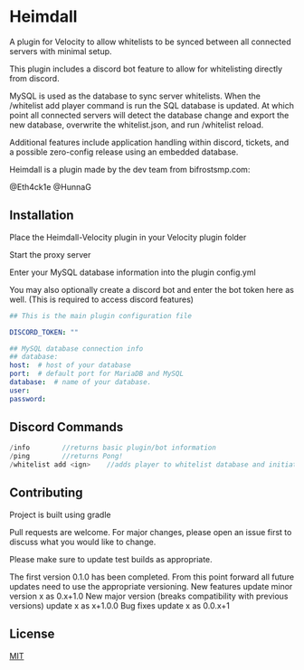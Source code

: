 # Heimdall

A plugin for Velocity to allow whitelists to be synced between all connected servers with minimal setup.

This plugin includes a discord bot feature to allow for whitelisting directly from discord.

MySQL is used as the database to sync server whitelists. When the /whitelist add player command is run the SQL database
is updated. At which point all connected servers will detect the database change and export the new database, overwrite
the whitelist.json, and run /whitelist reload.

Additional features include application handling within discord, tickets, and a possible zero-config release using an
embedded database.

Heimdall is a plugin made by the dev team from bifrostsmp.com:

@Eth4ck1e @HunnaG

## Installation

Place the Heimdall-Velocity plugin in your Velocity plugin folder

Start the proxy server

Enter your MySQL database information into the plugin config.yml

You may also optionally create a discord bot and enter the bot token here as well. (This is required to access discord
features)

```yaml
## This is the main plugin configuration file

DISCORD_TOKEN: ""

## MySQL database connection info
## database:
host:  # host of your database
port:  # default port for MariaDB and MySQL
database:  # name of your database. 
user: 
password: 
```

## Discord Commands

```java
/info        //returns basic plugin/bot information
/ping        //returns Pong!
/whitelist add <ign>    //adds player to whitelist database and initiates whitelist sync
```

## Contributing

Project is built using gradle

Pull requests are welcome. For major changes, please open an issue first to discuss what you would like to change.

Please make sure to update test builds as appropriate.

The first version 0.1.0 has been completed. From this point forward all future updates need to use the appropriate
versioning. New features update minor version x as 0.x+1.0 New major version (breaks compatibility with previous
versions) update x as x+1.0.0 Bug fixes update x as 0.0.x+1

## License

[MIT](https://choosealicense.com/licenses/mit/)
